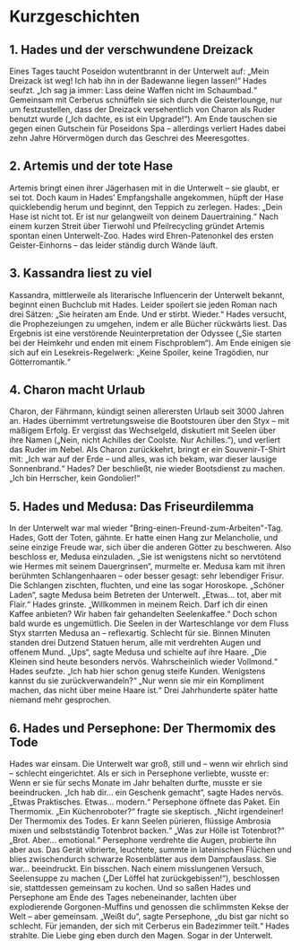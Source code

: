 # Kurzgeschichten

## 1. **Hades und der verschwundene Dreizack**
Eines Tages taucht Poseidon wutentbrannt in der Unterwelt auf:
„Mein Dreizack ist weg! Ich hab ihn in der Badewanne liegen lassen!“
Hades seufzt. „Ich sag ja immer: Lass deine Waffen nicht im Schaumbad.“
Gemeinsam mit Cerberus schnüffeln sie sich durch die Geisterlounge, nur um festzustellen, dass der Dreizack versehentlich von Charon als Ruder benutzt wurde („Ich dachte, es ist ein Upgrade!“).
Am Ende tauschen sie gegen einen Gutschein für Poseidons Spa – allerdings verliert Hades dabei zehn Jahre Hörvermögen durch das Geschrei des Meeresgottes.

## 2. **Artemis und der tote Hase**
Artemis bringt einen ihrer Jägerhasen mit in die Unterwelt – sie glaubt, er sei tot. Doch kaum in Hades’ Empfangshalle angekommen, hüpft der Hase quicklebendig herum und beginnt, den Teppich zu zerlegen.
Hades: „Dein Hase ist nicht tot. Er ist nur gelangweilt von deinem Dauertraining.“
Nach einem kurzen Streit über Tierwohl und Pfeilrecycling gründet Artemis spontan einen Unterwelt-Zoo. Hades wird Ehren-Patenonkel des ersten Geister-Einhorns – das leider ständig durch Wände läuft.

## 3. **Kassandra liest zu viel**
Kassandra, mittlerweile als literarische Influencerin der Unterwelt bekannt, beginnt einen Buchclub mit Hades. Leider spoilert sie jeden Roman nach drei Sätzen:
„Sie heiraten am Ende. Und er stirbt. Wieder.“
Hades versucht, die Prophezeiungen zu umgehen, indem er alle Bücher rückwärts liest. Das Ergebnis ist eine verstörende Neuinterpretation der Odyssee („Sie starten bei der Heimkehr und enden mit einem Fischproblem“).
Am Ende einigen sie sich auf ein Lesekreis-Regelwerk: „Keine Spoiler, keine Tragödien, nur Götterromantik.“

## 4. **Charon macht Urlaub**
Charon, der Fährmann, kündigt seinen allerersten Urlaub seit 3000 Jahren an. Hades übernimmt vertretungsweise die Bootstouren über den Styx – mit mäßigem Erfolg.
Er vergisst das Wechselgeld, diskutiert mit Seelen über ihre Namen („Nein, nicht Achilles der Coolste. Nur Achilles.“), und verliert das Ruder im Nebel.
Als Charon zurückkehrt, bringt er ein Souvenir-T-Shirt mit: „Ich war auf der Erde – und alles, was ich bekam, war dieser lausige Sonnenbrand.“
Hades? Der beschließt, nie wieder Bootsdienst zu machen. „Ich bin Herrscher, kein Gondolier!“

## 5. **Hades und Medusa: Das Friseurdilemma**

In der Unterwelt war mal wieder "Bring-einen-Freund-zum-Arbeiten"-Tag. Hades, Gott der Toten, gähnte. Er hatte einen Hang zur Melancholie, und seine einzige Freude war, sich über die anderen Götter zu beschweren. Also beschloss er, Medusa einzuladen. „Sie ist wenigstens nicht so nervtötend wie Hermes mit seinem Dauergrinsen“, murmelte er.
Medusa kam mit ihren berühmten Schlangenhaaren – oder besser gesagt: sehr lebendiger Frisur. Die Schlangen zischten, fluchten, und eine las sogar Horoskope.
„Schöner Laden“, sagte Medusa beim Betreten der Unterwelt. „Etwas... tot, aber mit Flair.“
Hades grinste. „Willkommen in meinem Reich. Darf ich dir einen Kaffee anbieten? Wir haben fair gehandelten Seelenkaffee.“
Doch schon bald wurde es ungemütlich. Die Seelen in der Warteschlange vor dem Fluss Styx starrten Medusa an – reflexartig. Schlecht für sie. Binnen Minuten standen drei Dutzend Statuen herum, alle mit verdrehten Augen und offenem Mund.
„Ups“, sagte Medusa und schielte auf ihre Haare. „Die Kleinen sind heute besonders nervös. Wahrscheinlich wieder Vollmond.“
Hades seufzte. „Ich hab hier schon genug steife Kunden. Wenigstens kannst du sie zurückverwandeln?“
„Nur wenn sie mir ein Kompliment machen, das nicht über meine Haare ist.“
Drei Jahrhunderte später hatte niemand mehr gesprochen.

## 6. **Hades und Persephone: Der Thermomix des Tode**

Hades war einsam. Die Unterwelt war groß, still und – wenn wir ehrlich sind – schlecht eingerichtet. Als er sich in Persephone verliebte, wusste er: Wenn er sie für sechs Monate im Jahr behalten durfte, musste er sie beeindrucken.
„Ich hab dir... ein Geschenk gemacht“, sagte Hades nervös. „Etwas Praktisches. Etwas... modern.“
Persephone öffnete das Paket. Ein Thermomix.
„Ein Küchenroboter?“ fragte sie skeptisch.
„Nicht irgendeiner! Der Thermomix des Todes. Er kann Seelen pürieren, flüssige Ambrosia mixen und selbstständig Totenbrot backen.“
„Was zur Hölle ist Totenbrot?“
„Brot. Aber... emotional.“
Persephone verdrehte die Augen, probierte ihn aber aus. Das Gerät vibrierte, leuchtete, summte in lateinischen Flüchen und blies zwischendurch schwarze Rosenblätter aus dem Dampfauslass.
Sie war... beeindruckt. Ein bisschen.
Nach einem misslungenen Versuch, Seelensuppe zu machen („Der Löffel hat zurückgebissen!“), beschlossen sie, stattdessen gemeinsam zu kochen. Und so saßen Hades und Persephone am Ende des Tages nebeneinander, lachten über explodierende Gorgonen-Muffins und genossen die schlimmsten Kekse der Welt – aber gemeinsam.
„Weißt du“, sagte Persephone, „du bist gar nicht so schlecht. Für jemanden, der sich mit Cerberus ein Badezimmer teilt.“
Hades strahlte. Die Liebe ging eben durch den Magen. Sogar in der Unterwelt.
